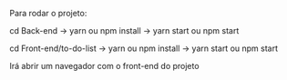 Para rodar o projeto:

cd Back-end -> yarn ou npm install -> yarn start ou npm start

cd Front-end/to-do-list -> yarn ou npm install -> yarn start ou npm start

Irá abrir um navegador com o front-end do projeto

